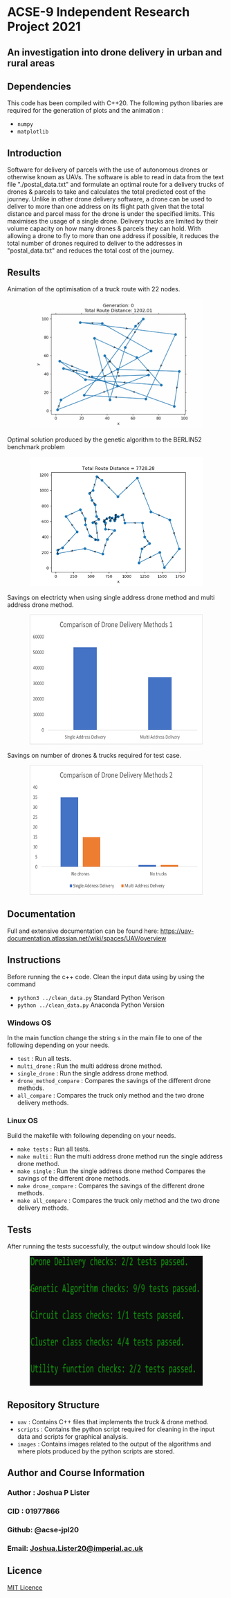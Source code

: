 # ACSE-9 Independent Research Project 2021

## An investigation into drone delivery in urban and rural areas
## Dependencies
This code has been compiled with C++20. The following python libaries are required for the generation of plots and the animation : 
- `numpy`
- `matplotlib`

## Introduction
Software for delivery of parcels with the use of autonomous drones or otherwise known as UAVs. The software is able to read in data from the text file "./postal_data.txt" and formulate an optimal route for a delivery trucks of drones & parcels to take and calculates the total predicted cost of the journey. Unlike in other drone delivery software, a drone can be used to deliver to more than one address on its flight path given that the total distance and parcel mass for the drone is under the specified limits. This maximises the usage of a single drone. Delivery trucks are limited by their volume capacity on how many drones & parcels they can hold. With allowing a drone to fly to more than one address if possible, it reduces the total number of drones required to deliver to the addresses in "postal_data.txt" and reduces the total cost of the journey.

## Results
Animation of the optimisation of a truck route with 22 nodes.
<p align="center">
  <img width="400" height="300" src="./images/route_optimisation.gif">
</p>

Optimal solution produced by the genetic algorithm to the BERLIN52 benchmark problem
<p align="center">
  <img width="400" height="300" src="./images/Berlin_50.png">
</p>

Savings on electricty when using single address drone method and multi address drone method.
<p align="center">
  <img width="400" height="300" src="./images/compare1.png">
</p>

Savings on number of drones & trucks required for test case.
<p align="center">
  <img width="400" height="300" src="./images/compare2.png">
</p>



## Documentation
Full and extensive documentation can be found here: https://uav-documentation.atlassian.net/wiki/spaces/UAV/overview
## Instructions
Before running the c++ code. Clean the input data using by using the command
- `python3 ../clean_data.py` Standard Python Verison
- `python ../clean_data.py` Anaconda Python Version 
### Windows OS
In the main function change the string s in the main file to one of the following depending on your needs.
- `test` : Run all tests. 
- `multi_drone` : Run the multi address drone method. 
- `single_drone` : Run the single address drone method.
- `drone_method_compare` : Compares the savings of the different drone methods.
- `all_compare` : Compares the truck only method and the two drone delivery methods.
### Linux OS
Build the makefile with following depending on your needs.
- `make tests` : Run all tests.
- `make multi` : Run the multi address drone method  run the single address drone method.
- `make single` : Run the single address drone method Compares the savings of the different drone methods.
- `make drone_compare` : Compares the savings of the different drone methods.
- `make all_compare` : Compares the truck only method and the two drone delivery methods.
## Tests
After running the tests successfully, the output window should look like

<p align="center">
  <img width="400" height="300" src="./images/test_pass.png">
</p>

## Repository Structure
- `uav` : Contains C++ files that implements the truck & drone method.
- `scripts` : Contains the python script required for cleaning in the input data and scripts for graphical analysis.
- `images` : Contains images related to the output of the algorithms and where plots produced by the python scripts are stored.
## Author and Course Information
### Author : Joshua P Lister
### CID : 01977866
### Github: @acse-jpl20
### Email: Joshua.Lister20@imperial.ac.uk

## Licence
[MIT Licence](./LICENCE)

